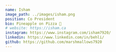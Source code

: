 ```yaml
---
name: Isham
image_path: ../images/isham.png
position: Co President
bio: Pineapple on Pizza 🍕
# website: https://isham.ca
instagram: https://www.instagram.com/isham7920/
linkedin: https://www.linkedin.com/in/behli/
github: https://github.com/marshmallows7920
---
```


